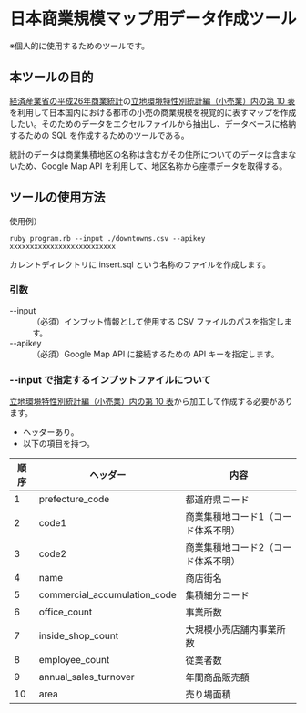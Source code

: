 # 日本商業規模マップ用データ作成ツール
※個人的に使用するためのツールです。

## 本ツールの目的
[経済産業省の平成26年商業統計](http://www.meti.go.jp/statistics/tyo/syougyo/result-2.html)の[立地環境特性別統計編（小売業）内の第 10 表](http://www.meti.go.jp/statistics/tyo/syougyo/result-2/h26/index-ricchidata.html)を利用して日本国内における都市の小売の商業規模を視覚的に表すマップを作成したい。そのためのデータをエクセルファイルから抽出し、データベースに格納するための SQL を作成するためのツールである。

統計のデータは商業集積地区の名称は含むがその住所についてのデータは含まないため、Google Map API を利用して、地区名称から座標データを取得する。

## ツールの使用方法
使用例）
```
ruby program.rb --input ./downtowns.csv --apikey xxxxxxxxxxxxxxxxxxxxxxxxxx
```

カレントディレクトリに insert.sql という名称のファイルを作成します。

### 引数
<dl>
  <dt>--input</dt>
  <dd>（必須）インプット情報として使用する CSV ファイルのパスを指定します。</dd>
  <dt>--apikey</dt>
  <dd>（必須）Google Map API に接続するための API キーを指定します。</dd>
</dl>

### --input で指定するインプットファイルについて
[立地環境特性別統計編（小売業）内の第 10 表](http://www.meti.go.jp/statistics/tyo/syougyo/result-2/h26/index-ricchidata.html)から加工して作成する必要があります。

- ヘッダーあり。
- 以下の項目を持つ。

|順序|ヘッダー|内容|
|-----|----------|----------|
|1|prefecture_code|都道府県コード|
|2|code1|商業集積地コード1（コード体系不明）|
|3|code2|商業集積地コード2（コード体系不明）|
|4|name|商店街名|
|5|commercial_accumulation_code|集積細分コード|
|6|office_count|事業所数|
|7|inside_shop_count|大規模小売店舗内事業所数|
|8|employee_count|従業者数|
|9|annual_sales_turnover|年間商品販売額|
|10|area|売り場面積|
